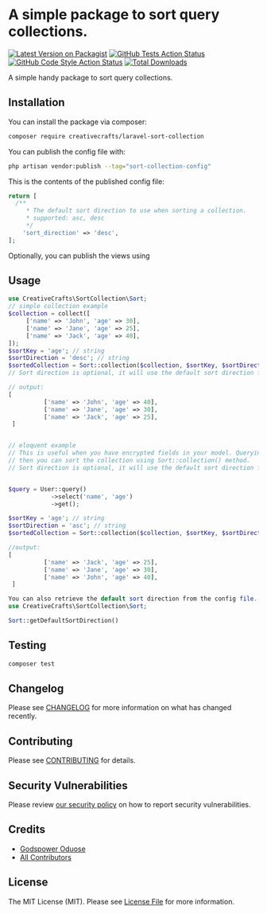 # A simple package to sort query collections.

[![Latest Version on Packagist](https://img.shields.io/packagist/v/creativecrafts/laravel-sort-collection.svg?style=flat-square)](https://packagist.org/packages/creativecrafts/laravel-sort-collection)
[![GitHub Tests Action Status](https://img.shields.io/github/actions/workflow/status/creativecrafts/laravel-sort-collection/run-tests.yml?branch=main&label=tests&style=flat-square)](https://github.com/creativecrafts/laravel-sort-collection/actions?query=workflow%3Arun-tests+branch%3Amain)
[![GitHub Code Style Action Status](https://img.shields.io/github/actions/workflow/status/creativecrafts/laravel-sort-collection/fix-php-code-style-issues.yml?branch=main&label=code%20style&style=flat-square)](https://github.com/creativecrafts/laravel-sort-collection/actions?query=workflow%3A"Fix+PHP+code+style+issues"+branch%3Amain)
[![Total Downloads](https://img.shields.io/packagist/dt/creativecrafts/laravel-sort-collection.svg?style=flat-square)](https://packagist.org/packages/creativecrafts/laravel-sort-collection)

A simple handy package to sort query collections.

## Installation

You can install the package via composer:

```bash
composer require creativecrafts/laravel-sort-collection
```

You can publish the config file with:

```bash
php artisan vendor:publish --tag="sort-collection-config"
```

This is the contents of the published config file:

```php
return [
  /**
     * The default sort direction to use when sorting a collection.
     * supported: asc, desc
     */
    'sort_direction' => 'desc',
];
```

Optionally, you can publish the views using

## Usage

```php
use CreativeCrafts\SortCollection\Sort;
// simple collection example
$collection = collect([
     ['name' => 'John', 'age' => 30],
     ['name' => 'Jane', 'age' => 25],
     ['name' => 'Jack', 'age' => 40],
]);
$sortKey = 'age'; // string
$sortDirection = 'desc'; // string
$sortedCollection = Sort::collection($collection, $sortKey, $sortDirection);
// Sort direction is optional, it will use the default sort direction from the config file if not provided(by default it is desc)

// output:
[
          ['name' => 'John', 'age' => 40],
          ['name' => 'Jane', 'age' => 30],
          ['name' => 'Jack', 'age' => 25],
 ]


// eloquent example
// This is useful when you have encrypted fields in your model. Querying the model will decrypt the fields,
// then you can sort the collection using Sort::collection() method.
// Sort direction is optional, it will use the default sort direction from the config file if not provided(by default it is desc)


$query = User::query()
            ->select('name', 'age')
            ->get();

$sortKey = 'age'; // string
$sortDirection = 'asc'; // string
$sortedCollection = Sort::collection($collection, $sortKey, $sortDirection);

//output:
[
          ['name' => 'Jack', 'age' => 25],
          ['name' => 'Jane', 'age' => 30],
          ['name' => 'John', 'age' => 40],
 ]
```

```php
You can also retrieve the default sort direction from the config file.
use CreativeCrafts\SortCollection\Sort;

Sort::getDefaultSortDirection()
```


## Testing

```bash
composer test
```

## Changelog

Please see [CHANGELOG](CHANGELOG.md) for more information on what has changed recently.

## Contributing

Please see [CONTRIBUTING](CONTRIBUTING.md) for details.

## Security Vulnerabilities

Please review [our security policy](../../security/policy) on how to report security vulnerabilities.

## Credits

- [Godspower Oduose](https://github.com/rockblings)
- [All Contributors](../../contributors)

## License

The MIT License (MIT). Please see [License File](LICENSE.md) for more information.
